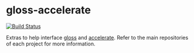 gloss-accelerate
================

[![Build Status](https://travis-ci.org/tmcdonell/gloss-accelerate.svg)](https://travis-ci.org/tmcdonell/gloss-accelerate)

Extras to help interface [gloss][gloss] and [accelerate][accelerate]. Refer to
the main repositories of each project for more information.

  [gloss]:      https://github.com/benl23x5/gloss
  [accelerate]: https://github.com/AccelerateHS/accelerate


